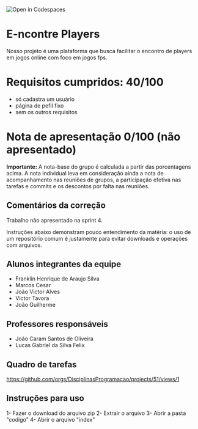 ![Open in Codespaces](https://classroom.github.com/assets/open-in-codespaces-abfff4d4e15f9e1bd8274d9a39a0befe03a0632bb0f153d0ec72ff541cedbe34.svg)
# E-ncontre Players

Nosso projeto é uma plataforma que busca facilitar o encontro de players em jogos online com foco em jogos fps.

# Requisitos cumpridos: 40/100
  - só cadastra um usuário
  - página de pefil fixo
  - sem os outros requisitos

# Nota de apresentação 0/100 (não apresentado)

**Importante:** A nota-base do grupo é calculada a partir das porcentagens acima. A nota individual leva em consideração ainda a nota de acompanhamento nas reuniões de grupos, a participação efetiva nas tarefas e commits e os descontos por falta nas reuniões. 

## Comentários da correção

Trabalho não apresentado na sprint 4. 

Instruções abaixo demonstram pouco entendimento da matéria: o uso de um repositório comum é justamente para evitar downloads e operações com arquivos.

## Alunos integrantes da equipe

* Franklin Henrique de Araujo Silva  
* Marcos Cesar
* João Victor Alves
* Victor Tavora 
* João Guilherme 


## Professores responsáveis

* João Caram Santos de Oliveira
* Lucas Gabriel da Silva Felix

## Quadro de tarefas
https://github.com/orgs/DisciplinasProgramacao/projects/51/views/1

## Instruções para uso
1- Fazer o download do arquivo zip
2- Extrair o arquivo
3- Abrir a pasta "codigo"
4- Abrir o arquivo "index"
